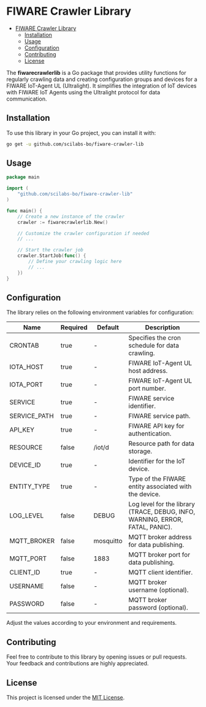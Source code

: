 # FIWARE Crawler Library

<!--toc:start-->
- [FIWARE Crawler Library](#fiware-crawler-library)
  - [Installation](#installation)
  - [Usage](#usage)
  - [Configuration](#configuration)
  - [Contributing](#contributing)
  - [License](#license)
<!--toc:end-->

The **fiwarecrawlerlib** is a Go package that provides utility functions for regularly crawling data and creating configuration groups and devices for a FIWARE IoT-Agent UL (Ultralight). It simplifies the integration of IoT devices with FIWARE IoT Agents using the Ultralight protocol for data communication.

## Installation

To use this library in your Go project, you can install it with:

```bash
go get -u github.com/scilabs-bo/fiware-crawler-lib
```

## Usage

```go
package main

import (
    "github.com/scilabs-bo/fiware-crawler-lib"
)

func main() {
    // Create a new instance of the crawler
    crawler := fiwarecrawlerlib.New()

    // Customize the crawler configuration if needed
    // ...

    // Start the crawler job
    crawler.StartJob(func() {
        // Define your crawling logic here
        // ...
    })
}
```

## Configuration

The library relies on the following environment variables for configuration:

| Name            | Required | Default  | Description                                               |
| --------------- | -------- | -------- | --------------------------------------------------------- |
| CRONTAB         | true     | -        | Specifies the cron schedule for data crawling.            |
| IOTA_HOST       | true     | -        | FIWARE IoT-Agent UL host address.                         |
| IOTA_PORT       | true     | -        | FIWARE IoT-Agent UL port number.                          |
| SERVICE         | true     | -        | FIWARE service identifier.                                |
| SERVICE_PATH    | true     | -        | FIWARE service path.                                      |
| API_KEY         | true     | -        | FIWARE API key for authentication.                        |
| RESOURCE        | false    | /iot/d   | Resource path for data storage.                           |
| DEVICE_ID       | true     | -        | Identifier for the IoT device.                            |
| ENTITY_TYPE     | true     | -        | Type of the FIWARE entity associated with the device.     |
| LOG_LEVEL       | false    | DEBUG    | Log level for the library (TRACE, DEBUG, INFO, WARNING, ERROR, FATAL, PANIC). |
| MQTT_BROKER     | false    | mosquitto| MQTT broker address for data publishing.                  |
| MQTT_PORT       | false    | 1883     | MQTT broker port for data publishing.                     |
| CLIENT_ID       | true     | -        | MQTT client identifier.                                   |
| USERNAME        | false    | -        | MQTT broker username (optional).                          |
| PASSWORD        | false    | -        | MQTT broker password (optional).                          |

Adjust the values according to your environment and requirements.

## Contributing

Feel free to contribute to this library by opening issues or pull requests. Your feedback and contributions are highly appreciated.

## License

This project is licensed under the [MIT License](LICENSE).
